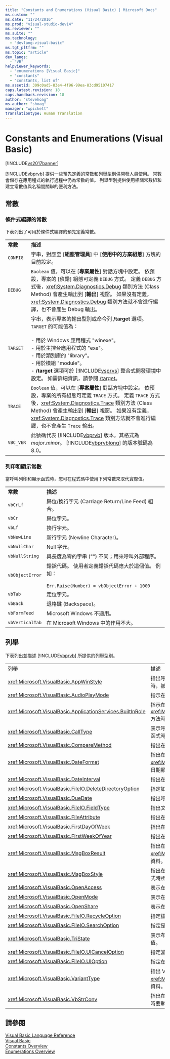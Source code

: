 ```yaml
---
title: "Constants and Enumerations (Visual Basic) | Microsoft Docs"
ms.custom: ""
ms.date: "11/24/2016"
ms.prod: "visual-studio-dev14"
ms.reviewer: ""
ms.suite: ""
ms.technology: 
  - "devlang-visual-basic"
ms.tgt_pltfrm: ""
ms.topic: "article"
dev_langs: 
  - "VB"
helpviewer_keywords: 
  - "enumerations [Visual Basic]"
  - "constants"
  - "constants, list of"
ms.assetid: 309c0ad5-83e4-4f96-99ea-83cd95107417
caps.latest.revision: 18
caps.handback.revision: 18
author: "stevehoag"
ms.author: "shoag"
manager: "wpickett"
translationtype: Human Translation
---
```

# Constants and Enumerations (Visual Basic)
[!INCLUDE[vs2017banner](../../csharp/includes/vs2017banner.md)]

[!INCLUDE[vbprvb](../../csharp/programming-guide/concepts/linq/includes/vbprvb_md.md)] 提供一些預先定義的常數和列舉型別供開發人員使用。  常數會儲存在應用程式的執行過程中仍為常數的值。  列舉型別提供使用相關常數組和建立常數值與名稱間關聯的便利方法。  
  
## 常數  
  
### 條件式編譯的常數  
 下表列出了可用於條件式編譯的預先定義常數。  
  
|||  
|-|-|  
|**常數**|**描述**|  
|`CONFIG`|字串，對應至 \[**組態管理員**\] 中 \[**使用中的方案組態**\] 方塊的目前設定。|  
|`DEBUG`|`Boolean` 值，可以在 \[**專案屬性**\] 對話方塊中設定。  依預設，專案的 \[偵錯\] 組態可定義 `DEBUG` 方式。  定義 `DEBUG` 方式後，<xref:System.Diagnostics.Debug> 類別方法 \(Class Method\) 會產生輸出到 \[**輸出**\] 視窗。  如果沒有定義，<xref:System.Diagnostics.Debug> 類別方法就不會進行編譯，也不會產生 Debug 輸出。|  
|`TARGET`|字串，表示專案的輸出型別或命令列 **\/target** 選項。  `TARGET` 的可能值為：<br /><br /> -   用於 Windows 應用程式 "winexe"。<br />-   用於主控台應用程式的 "exe"。<br />-   用於類別庫的 "library"。<br />-   用於模組 "module"。<br />-   **\/target** 選項可於 [!INCLUDE[vsprvs](../../csharp/includes/vsprvs_md.md)] 整合式開發環境中設定。  如需詳細資訊，請參閱 [\/target](../../visual-basic/reference/command-line-compiler/target.md)。|  
|`TRACE`|`Boolean` 值，可以在 \[**專案屬性**\] 對話方塊中設定。  依預設，專案的所有組態可定義 `TRACE` 方式。  定義 `TRACE` 方式後，<xref:System.Diagnostics.Trace> 類別方法 \(Class Method\) 會產生輸出到 \[**輸出**\] 視窗。  如果沒有定義，<xref:System.Diagnostics.Trace> 類別方法就不會進行編譯，也不會產生 `Trace` 輸出。|  
|`VBC_VER`|此號碼代表 [!INCLUDE[vbprvb](../../csharp/programming-guide/concepts/linq/includes/vbprvb_md.md)] 版本，其格式為 *major*.*minor*。  [!INCLUDE[vbprvblong](../../visual-basic/developing-apps/customizing-extending-my/includes/vbprvblong_md.md)] 的版本號碼為 8.0。|  
  
### 列印和顯示常數  
 當呼叫列印和顯示函式時，您可在程式碼中使用下列常數來取代實際值。  
  
|||  
|-|-|  
|**常數**|**描述**|  
|`vbCrLf`|歸位\/換行字元 \(Carriage Return\/Line Feed\) 組合。|  
|`vbCr`|歸位字元。|  
|`vbLf`|換行字元。|  
|`vbNewLine`|新行字元 \(Newline Character\)。|  
|`vbNullChar`|Null 字元。|  
|`vbNullString`|與長度為零的字串 \(""\) 不同；用來呼叫外部程序。|  
|`vbObjectError`|錯誤代碼。  使用者定義錯誤代碼應大於這個值。  例如：<br /><br /> `Err.Raise(Number) = vbObjectError + 1000`|  
|`vbTab`|定位字元。|  
|`vbBack`|退格鍵 \(Backspace\)。|  
|`vbFormFeed`|Microsoft Windows 不適用。|  
|`vbVerticalTab`|在 Microsoft Windows 中的作用不大。|  
  
## 列舉  
 下表列出並描述 [!INCLUDE[vbprvb](../../csharp/programming-guide/concepts/linq/includes/vbprvb_md.md)] 所提供的列舉型別。  
  
|||  
|-|-|  
|列舉|描述|  
|<xref:Microsoft.VisualBasic.AppWinStyle>|指出呼叫 <xref:Microsoft.VisualBasic.Interaction.Shell%2A> 函式時，被叫用之程式所使用的視窗樣式。|  
|<xref:Microsoft.VisualBasic.AudioPlayMode>|指示在呼叫音效方法時要如何播放聲音。|  
|<xref:Microsoft.VisualBasic.ApplicationServices.BuiltInRole>|指示在呼叫 <xref:Microsoft.VisualBasic.ApplicationServices.User.IsInRole%2A> 方法時，要檢查的角色類型。|  
|<xref:Microsoft.VisualBasic.CallType>|表示呼叫 <xref:Microsoft.VisualBasic.Interaction.CallByName%2A> 函式時所叫用的程序類型。|  
|<xref:Microsoft.VisualBasic.CompareMethod>|指出在呼叫比較函式時字串的比較方式。|  
|<xref:Microsoft.VisualBasic.DateFormat>|指出在呼叫 <xref:Microsoft.VisualBasic.Strings.FormatDateTime%2A> 函式時的日期顯示方式。|  
|<xref:Microsoft.VisualBasic.DateInterval>|指出在呼叫日期相關的函式時，判斷和格式化日期間隔的方式。|  
|<xref:Microsoft.VisualBasic.FileIO.DeleteDirectoryOption>|指定如果要刪除的目錄內包含檔案或目錄時，應該要如何處理。|  
|<xref:Microsoft.VisualBasic.DueDate>|指出呼叫帳務處理方法時的付款到期日。|  
|<xref:Microsoft.VisualBasic.FileIO.FieldType>|指出文字欄位是以分隔符號分隔還是固定寬度的。|  
|<xref:Microsoft.VisualBasic.FileAttribute>|指出在呼叫檔案存取函式時所要使用的檔案屬性 \(Attribute\)。|  
|<xref:Microsoft.VisualBasic.FirstDayOfWeek>|指出在呼叫日期相關的函式時，哪天是一週的第一天。|  
|<xref:Microsoft.VisualBasic.FirstWeekOfYear>|指出在呼叫日期相關函式時，哪一週是一年的第一週。|  
|<xref:Microsoft.VisualBasic.MsgBoxResult>|指出在訊息方塊中按下的按鈕，並由 <xref:Microsoft.VisualBasic.Interaction.MsgBox%2A> 函式傳回相關資料。|  
|<xref:Microsoft.VisualBasic.MsgBoxStyle>|指出在呼叫 <xref:Microsoft.VisualBasic.Interaction.MsgBox%2A> 函式時所要顯示的按鈕。|  
|<xref:Microsoft.VisualBasic.OpenAccess>|表示在呼叫檔案存取函式時，要如何開啟檔案。|  
|<xref:Microsoft.VisualBasic.OpenMode>|表示在呼叫檔案存取函式時，要如何開啟檔案。|  
|<xref:Microsoft.VisualBasic.OpenShare>|表示在呼叫檔案存取函式時，要如何開啟檔案。|  
|<xref:Microsoft.VisualBasic.FileIO.RecycleOption>|指定檔案要永久刪除或放在 \[資源回收筒\] 中。|  
|<xref:Microsoft.VisualBasic.FileIO.SearchOption>|指定是否要搜尋全部或僅搜尋最上層目錄。|  
|<xref:Microsoft.VisualBasic.TriState>|表示布林值 \(`Boolean`\)，或者在呼叫數字格式的函式時是否使用預設值。|  
|<xref:Microsoft.VisualBasic.FileIO.UICancelOption>|指定當使用者於作業期間按下 \[**取消**\] 時，所要完成的工作。|  
|<xref:Microsoft.VisualBasic.FileIO.UIOption>|指定在複製、刪除或移動檔案或目錄時，是否要顯示進度對話方塊。|  
|<xref:Microsoft.VisualBasic.VariantType>|指出 Variant 物件的型別，並由 <xref:Microsoft.VisualBasic.Information.VarType%2A> 函式傳回相關資料。|  
|<xref:Microsoft.VisualBasic.VbStrConv>|指出在呼叫 <xref:Microsoft.VisualBasic.Strings.StrConv%2A> 函式時要執行的轉換類型。|  
  
## 請參閱  
 [Visual Basic Language Reference](../../visual-basic/language-reference/index.md)   
 [Visual Basic](../../visual-basic/index.md)   
 [Constants Overview](../../visual-basic/programming-guide/language-features/constants-enums/constants-overview.md)   
 [Enumerations Overview](../../visual-basic/programming-guide/language-features/constants-enums/enumerations-overview.md)